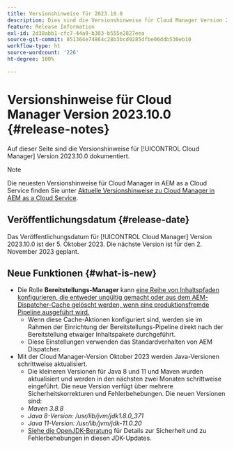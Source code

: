 ```yaml
---
title: Versionshinweise für 2023.10.0
description: Dies sind die Versionshinweise für Cloud Manager Version 2023.10.0.
feature: Release Information
exl-id: 2d38abb1-cfc7-44a9-b303-b555e2827eea
source-git-commit: 851364e74864c28b3bcd9285dfbe06ddb530eb10
workflow-type: ht
source-wordcount: '226'
ht-degree: 100%

---
```



# Versionshinweise für Cloud Manager Version 2023.10.0 {#release-notes}

Auf dieser Seite sind die Versionshinweise für [!UICONTROL Cloud Manager] Version 2023.10.0 dokumentiert.

>[!NOTE]
>
>Die neuesten Versionshinweise für Cloud Manager in AEM as a Cloud Service finden Sie unter [Aktuelle Versionshinweise zu Cloud Manager in AEM as a Cloud Service](https://experienceleague.adobe.com/docs/experience-manager-cloud-service/content/implementing/using-cloud-manager/release-notes-cloud-manager/release-notes-cm-current.html?lang=de).

## Veröffentlichungsdatum {#release-date}

Das Veröffentlichungsdatum für [!UICONTROL Cloud Manager] Version 2023.10.0 ist der 5. Oktober 2023. Die nächste Version ist für den 2. November 2023 geplant.

## Neue Funktionen {#what-is-new}

* Die Rolle **Bereitstellungs-Manager** kann [eine Reihe von Inhaltspfaden konfigurieren, die entweder ungültig gemacht oder aus dem AEM-Dispatcher-Cache gelöscht werden, wenn eine produktionsfremde Pipeline ausgeführt wird.](/help/using/non-production-pipelines.md)
   * Wenn diese Cache-Aktionen konfiguriert sind, werden sie im Rahmen der Einrichtung der Bereitstellungs-Pipeline direkt nach der Bereitstellung etwaiger Inhaltspakete durchgeführt.
   * Diese Einstellungen verwenden das Standardverhalten von AEM Dispatcher.
* Mit der Cloud Manager-Version Oktober 2023 werden Java-Versionen schrittweise aktualisiert.
   * Die kleineren Versionen für Java 8 und 11 und Maven wurden aktualisiert und werden in den nächsten zwei Monaten schrittweise eingeführt. Die neue Version verfügt über mehrere Sicherheitskorrekturen und Fehlerbehebungen. Die neuen Versionen sind:
   * *Maven 3.8.8*
   * *Java 8-Version: /usr/lib/jvm/jdk1.8.0_371*
   * *Java 11-Version: /usr/lib/jvm/jdk-11.0.20*
   * [Siehe die OpenJDK-Beratung](https://openjdk.org/groups/vulnerability/advisories/) für Details zur Sicherheit und zu Fehlerbehebungen in diesen JDK-Updates.
